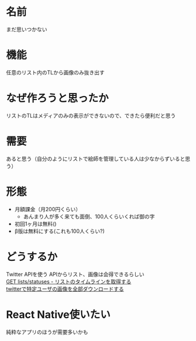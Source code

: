 # 名前
まだ思いつかない

# 機能
任意のリスト内のTLから画像のみ抜き出す

# なぜ作ろうと思ったか
リストのTLはメディアのみの表示ができないので、できたら便利だと思う

# 需要
あると思う（自分のようにリストで絵師を管理している人は少なからずいると思う）

# 形態
- 月額課金（月200円くらい）
  - あんまり人が多く来ても面倒、100人くらいくれば御の字
- 初回1ヶ月は無料()
- β版は無料にする(これも100人くらい?)

# どうするか
Twitter APIを使う
APIからリスト、画像は会得できるらしい</br>
[GET lists/statuses - リストのタイムラインを取得する](https://syncer.jp/Web/API/Twitter/REST_API/GET/lists/statuses/)<br>
[twitterで特定ユーザの画像を全部ダウンロードする](http://pppurple.hatenablog.com/entry/2016/04/02/204119)

# React Native使いたい
純粋なアプリのほうが需要多いかも

